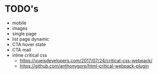 # TODO's
- mobile
- images
- single page
- list page dynamic
- CTA hover state
- CTA mail
- inline critical css
  - https://vuejsdevelopers.com/2017/07/24/critical-css-webpack/
  - https://github.com/anthonygore/html-critical-webpack-plugin
